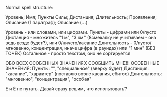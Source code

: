 Normal spell structure:

Уровень; Имя; Пункты Силы; Дистанция; Длительность; Проявления; Описание (1 параграф); Описание (...)

Уровень - или словами, или цифрами.
Пункты - цифрами или 0/пусто
Дистанция - множитель "1 м", "3 км" (8смекалку не учитываем - она ведь везде будет?), или 0/ничего/касание
Длительность - 0/пусто/мгновенно, концентрация, иначе цифра (в раундах) или "1 мин" (БЕЗ ТОЧЕК)
Остальное - просто текстом, оно не сортируется

ОБО ВСЕХ ОСОБЕННЫХ ЗНАЧЕНИЯХ СООБЩИТЬ МНЕ!!!
ОСОБЕННЫЕ ЗНАЧЕНИЯ:
Пункты: "", "специальное" (вверху будет)
Дистанция: "касание", "характер" (поставлю возле касания, ебитес)
Длительность: "мнговенно", "концентрация", "особая"

Е и Ё не путать. Давай сразу решим, что использовать?